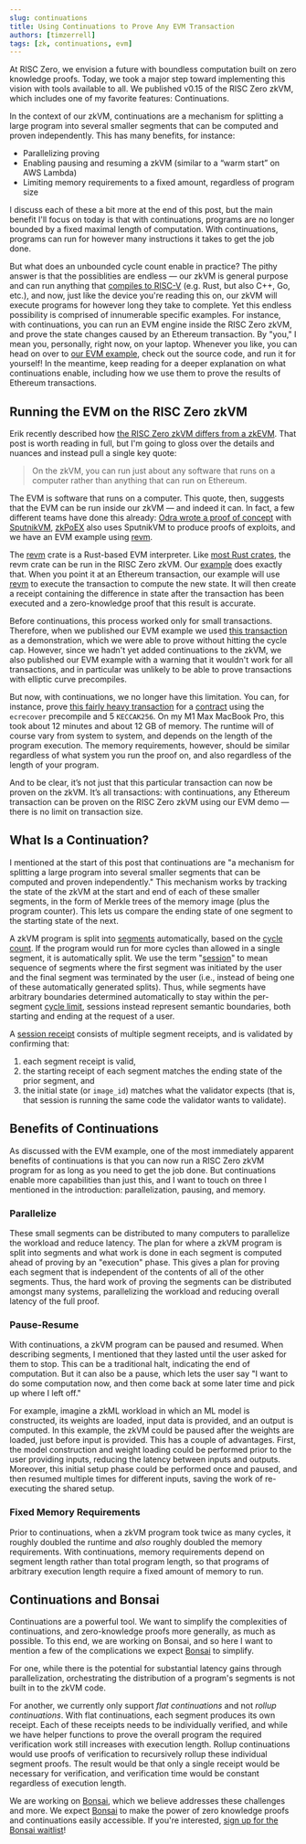 ```yaml
---
slug: continuations
title: Using Continuations to Prove Any EVM Transaction
authors: [timzerrell]
tags: [zk, continuations, evm]
---
```


[zkevm-vs-zkvm]: https://www.risczero.com/blog/zkVM
[evm-example-github]: https://github.com/risc0/risc0/tree/main/examples/evm
[odra-zkvm-evm]: https://odra.dev/blog/evm-at-risc0/
[SputnikVM]: https://github.com/rust-blockchain/evm/
[zkPoEX]: https://github.com/zkoranges/zkPoEX
[revm]: https://crates.io/crates/revm
[crate-validation]: https://risc0.github.io/ghpages/dev/crate-validation/index.html
[small-transaction]: https://etherscan.io/tx/0x671a3b40ecb7d51b209e68392df2d38c098aae03febd3a88be0f1fa77725bbd7
[precompile-transaction]: https://etherscan.io/tx/0x600d18676aef439ec6ba33d143b78878a520682be7fd8331c74bdf672988a2b1
[precompile-contract]: https://etherscan.io/address/0x6b175474e89094c44da98b954eedeac495271d0f#code
[Bonsai]: https://www.bonsai.xyz/
[bonsai-waitlist]: https://fmree464va4.typeform.com/to/t6hZD54Z
[segment-docs]: https://docs.rs/risc0-zkvm/latest/risc0_zkvm/struct.Segment.html
[session-docs]: https://docs.rs/risc0-zkvm/latest/risc0_zkvm/struct.Session.html
[cycles-docs]: https://docs.rs/risc0-zkvm/latest/risc0_zkvm/prove/struct.Prover.html#structfield.cycles
[segment-limit-docs]: https://docs.rs/risc0-zkvm/latest/risc0_zkvm/struct.ExecutorEnvBuilder.html#method.segment_limit_po2
[session-receipt-docs]: https://docs.rs/risc0-zkvm/latest/risc0_zkvm/receipt/struct.SessionReceipt.html

At RISC Zero, we envision a future with boundless computation built on zero knowledge proofs.
Today, we took a major step toward implementing this vision with tools available to all.
We published v0.15 of the RISC Zero zkVM, which includes one of my favorite features: Continuations.

In the context of our zkVM, continuations are a mechanism for splitting a large program into several smaller segments that can be computed and proven independently.
This has many benefits, for instance:
* Parallelizing proving
* Enabling pausing and resuming a zkVM (similar to a “warm start” on AWS Lambda)
* Limiting memory requirements to a fixed amount, regardless of program size

I discuss each of these a bit more at the end of this post, but the main benefit I'll focus on today is that with continuations, programs are no longer bounded by a fixed maximal length of computation.
With continuations, programs can run for however many instructions it takes to get the job done.

But what does an unbounded cycle count enable in practice?
The pithy answer is that the possiblities are endless — our zkVM is general purpose and can run anything that [compiles to RISC-V][crate-validation] (e.g. Rust, but also C++, Go, etc.), and now, just like the device you're reading this on, our zkVM will execute programs for however long they take to complete.
Yet this endless possibility is comprised of innumerable specific examples.
For instance, with continuations, you can run an EVM engine inside the RISC Zero zkVM, and prove the state changes caused by an Ethereum transaction.
By "you," I mean you, personally, right now, on your laptop.
Whenever you like, you can head on over to [our EVM example][evm-example-github], check out the source code, and run it for yourself!
In the meantime, keep reading for a deeper explanation on what continuations enable, including how we use them to prove the results of Ethereum transactions.

## Running the EVM on the RISC Zero zkVM

Erik recently described how [the RISC Zero zkVM differs from a zkEVM][zkevm-vs-zkvm].
That post is worth reading in full, but I'm going to gloss over the details and nuances and instead pull a single key quote:
> On the zkVM, you can run just about any software that runs on a computer rather than anything that can run on Ethereum.

The EVM is software that runs on a computer.
This quote, then, suggests that the EVM can be run inside our zkVM — and indeed it can. In fact, a few different teams have done this already:
[Odra wrote a proof of concept][odra-zkvm-evm] with [SputnikVM],
[zkPoEX] also uses SputnikVM to produce proofs of exploits,
and we have an EVM example using [revm].

The [revm] crate is a Rust-based EVM interpreter.
Like [most Rust crates][crate-validation], the revm crate can be run in the RISC Zero zkVM.
Our [example][evm-example-github] does exactly that.
When you point it at an Ethereum transaction, our example will use [revm] to execute the transaction to compute the new state.
It will then create a receipt containing the difference in state after the transaction has been executed and a zero-knowledge proof that this result is accurate.

Before continuations, this process worked only for small transactions.
Therefore, when we published our EVM example we used [this transaction][small-transaction] as a demonstration, which we were able to prove without hitting the cycle cap.
However, since we hadn't yet added continuations to the zkVM, we also published our EVM example with a warning that it wouldn't work for all transactions, and in particular was unlikely to be able to prove transactions with elliptic curve precompiles.

But now, with continuations, we no longer have this limitation.
You can, for instance, prove [this fairly heavy transaction][precompile-transaction] for a [contract][precompile-contract] using the `ecrecover` precompile and 5 `KECCAK256`.
On my M1 Max MacBook Pro, this took about 12 minutes and about 12 GB of memory.
The runtime will of course vary from system to system, and depends on the length of the program execution.
The memory requirements, however, should be similar regardless of what system you run the proof on, and also regardless of the length of your program.

And to be clear, it’s not just that this particular transaction can now be proven on the zkVM. It’s all transactions:
with continuations, any Ethereum transaction can be proven on the RISC Zero zkVM using our EVM demo — there is no limit on transaction size.

## What Is a Continuation?

I mentioned at the start of this post that continuations are "a mechanism for splitting a large program into several smaller segments that can be computed and proven independently."
This mechanism works by tracking the state of the zkVM at the start and end of each of these smaller segments, in the form of Merkle trees of the memory image (plus the program counter).
This lets us compare the ending state of one segment to the starting state of the next.

A zkVM program is split into [segments][segment-docs] automatically, based on the [cycle count][cycles-docs].
If the program would run for more cycles than allowed in a single segment, it is automatically split.
We use the term "[session][session-docs]" to mean sequence of segments where the first segment was initiated by the user and the final segment was terminated by the user (i.e., instead of being one of these automatically generated splits).
Thus, while segments have arbitrary boundaries determined automatically to stay within the per-segment [cycle limit][segment-limit-docs], sessions instead represent semantic boundaries, both starting and ending at the request of a user.

A [session receipt][session-receipt-docs] consists of multiple segment receipts, and is validated by confirming that:
1. each segment receipt is valid,
2. the starting receipt of each segment matches the ending state of the prior segment, and
3. the initial state (or `image_id`) matches what the validator expects (that is, that session is running the same code the validator wants to validate).

## Benefits of Continuations

As discussed with the EVM example, one of the most immediately apparent benefits of continuations is that you can now run a RISC Zero zkVM program for as long as you need to get the job done.
But continuations enable more capabilities than just this, and I want to touch on three I mentioned in the introduction: parallelization, pausing, and memory.

### Parallelize
These small segments can be distributed to many computers to parallelize the workload and reduce latency.
The plan for where a zkVM program is split into segments and what work is done in each segment is computed ahead of proving by an "execution" phase.
This gives a plan for proving each segment that is independent of the contents of all of the other segments.
Thus, the hard work of proving the segments can be distributed amongst many systems, parallelizing the workload and reducing overall latency of the full proof.

### Pause-Resume
With continuations, a zkVM program can be paused and resumed.
When describing segments, I mentioned that they lasted until the user asked for them to stop.
This can be a traditional halt, indicating the end of computation.
But it can also be a pause, which lets the user say "I want to do some computation now, and then come back at some later time and pick up where I left off."

For example, imagine a zkML workload in which an ML model is constructed, its weights are loaded, input data is provided, and an output is computed.
In this example, the zkVM could be paused after the weights are loaded, just before input is provided.
This has a couple of advantages.
First, the model construction and weight loading could be performed prior to the user providing inputs, reducing the latency between inputs and outputs.
Moreover, this initial setup phase could be performed once and paused, and then resumed multiple times for different inputs, saving the work of re-executing the shared setup.

### Fixed Memory Requirements
Prior to continuations, when a zkVM program took twice as many cycles, it roughly doubled the runtime and _also_ roughly doubled the memory requirements.
With continuations, memory requirements depend on segment length rather than total program length, so that programs of arbitrary execution length require a fixed amount of memory to run.

## Continuations and Bonsai

Continuations are a powerful tool. We want to simplify the complexities of continuations, and zero-knowledge proofs more generally, as much as possible. To this end, we are working on Bonsai, and so here I want to mention a few of the complications we expect [Bonsai] to simplify.

For one, while there is the potential for substantial latency gains through parallelization, orchestrating the distribution of a program's segments is not built in to the zkVM code.

For another, we currently only support _flat continuations_ and not _rollup continuations_.
With flat continuations, each segment produces its own receipt.
Each of these receipts needs to be individually verified, and while we have helper functions to prove the overall program the required verification work still increases with execution length.
Rollup continuations would use proofs of verification to recursively rollup these individual segment proofs.
The result would be that only a single receipt would be necessary for verification, and verification time would be constant regardless of execution length.

We are working on [Bonsai], which we believe addresses these challenges and more.
We expect [Bonsai] to make the power of zero knowledge proofs and continuations easily accessible.
If you're interested, [sign up for the Bonsai waitlist][bonsai-waitlist]!
